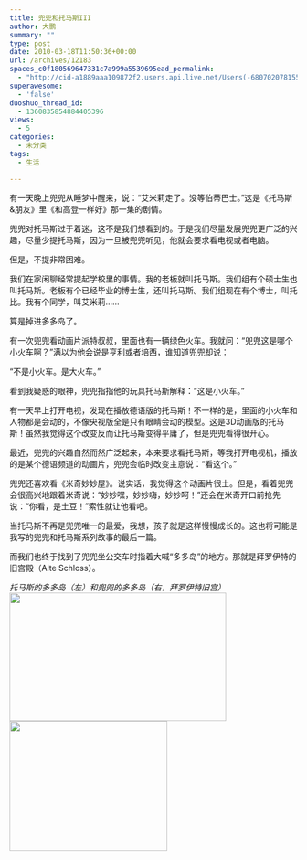 ```yaml
---
title: 兜兜和托马斯III
author: 大鹏
summary: ""
type: post
date: 2010-03-18T11:50:36+00:00
url: /archives/12183
spaces_c0f180569647331c7a999a5539695ead_permalink:
  - "http://cid-a1889aaa109872f2.users.api.live.net/Users(-6807020781556960526)/Blogs('A1889AAA109872F2!102')/Entries('A1889AAA109872F2!980')?authkey=7T08dKQfQ0s%24"
superawesome:
  - 'false'
duoshuo_thread_id:
  - 1360835854884405396
views:
  - 5
categories:
  - 未分类
tags:
  - 生活

---
```

<div id="msgcns!A1889AAA109872F2!980" class="bvMsg">
  有一天晚上兜兜从睡梦中醒来，说：“艾米莉走了。没等伯蒂巴士。”这是《托马斯&朋友》里《和高登一样好》那一集的剧情。</p> 
  
  <p>
    兜兜对托马斯过于着迷，这不是我们想看到的。于是我们尽量发展兜兜更广泛的兴趣，尽量少提托马斯，因为一旦被兜兜听见，他就会要求看电视或者电脑。
  </p>
  
  <p>
    但是，不提非常困难。
  </p>
  
  <p>
    我们在家闲聊经常提起学校里的事情。我的老板就叫托马斯。我们组有个硕士生也叫托马斯。老板有个已经毕业的博士生，还叫托马斯。我们组现在有个博士，叫托比。我有个同学，叫艾米莉……
  </p>
  
  <p>
    算是掉进多多岛了。
  </p>
  
  <p>
    有一次兜兜看动画片派特叔叔，里面也有一辆绿色火车。我就问：“兜兜这是哪个小火车啊？”满以为他会说是亨利或者培西，谁知道兜兜却说：
  </p>
  
  <p>
    “不是小火车。是大火车。”
  </p>
  
  <p>
    看到我疑惑的眼神，兜兜指指他的玩具托马斯解释：“这是小火车。”
  </p>
  
  <p>
    有一天早上打开电视，发现在播放德语版的托马斯！不一样的是，里面的小火车和人物都是会动的，不像央视版全是只有眼睛会动的模型。这是3D动画版的托马斯！虽然我觉得这个改变反而让托马斯变得平庸了，但是兜兜看得很开心。
  </p>
  
  <p>
    最近，兜兜的兴趣自然而然广泛起来，本来要求看托马斯，等我打开电视机，播放的是某个德语频道的动画片，兜兜会临时改变主意说：“看这个。”
  </p>
  
  <p>
    兜兜还喜欢看《米奇妙妙屋》。说实话，我觉得这个动画片很土。但是，看着兜兜会很高兴地跟着米奇说：“<em><span style="text-decoration:underline;"></span></em>妙妙嘿，妙妙嗨，妙妙呵！”还会在米奇开口前抢先说：“你看，是土豆！”索性就让他看吧。
  </p>
  
  <p>
    当托马斯不再是兜兜唯一的最爱，我想，孩子就是这样慢慢成长的。这也将可能是我写的兜兜和托马斯系列故事的最后一篇。
  </p>
  
  <p>
    而我们也终于找到了兜兜坐公交车时指着大喊“多多岛”的地方。那就是拜罗伊特的旧宫殿（Alte Schloss）。
  </p>
  
  <p>
    <span style="font-style:italic;">托马斯的多多岛（左）和兜兜的多多岛（右，拜罗伊特旧宫）</span><br /><span><a href="http://pengzhaoblog.files.wordpress.com/2010/03/duoduodaotv.jpg?w=300" target="_blank" rel="WLPP;url=http://pengzhaoblog.files.wordpress.com/2010/03/duoduodaotv.jpg?w=300"><img style="width:379px;height:225px;" src="http://pengzhaoblog.files.wordpress.com/2010/03/duoduodaotv.jpg?w=300" alt="" /></a></span><span><a href="http://pengzhaoblog.files.wordpress.com/2010/03/duoduodaobt.gif?w=300" target="_blank" rel="WLPP;url=http://pengzhaoblog.files.wordpress.com/2010/03/duoduodaobt.gif?w=300"><img style="width:276px;height:227px;" src="http://pengzhaoblog.files.wordpress.com/2010/03/duoduodaobt.gif?w=300" alt="" /></a></span></div>
